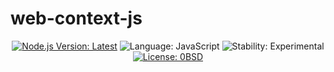 # web-context-js

<p align="center">
  <a href="https://nodejs.org/en/download/current/"><img src="https://img.shields.io/badge/node-14.6.0-brightgreen.svg?style=plastic" alt="Node.js Version: Latest" /></a>
  <img src="https://img.shields.io/github/languages/top/DerekNonGeneric/web-context-js?color=brightgreen&style=plastic" alt="Language: JavaScript" />
  <img src="https://img.shields.io/badge/stability-experimental-blue?style=plastic" alt="Stability: Experimental" />
  <a href="https://opensource.org/licenses/0BSD"><img src="https://img.shields.io/github/license/DerekNonGeneric/web-context-js?color=brightgreen&style=plastic" alt="License: 0BSD" /></a>
</p>
